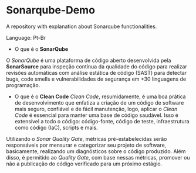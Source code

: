 # Sonarqube-Demo
A repository with explanation about Sonarqube functionalities.

Language: Pt-Br

- O que é o **SonarQube**

O *SonarQube* é uma plataforma de código aberto desenvolvida pela **SonarSource** para inspeção contínua da qualidade do código para realizar revisões automáticas com análise estática de código (SAST) para detectar bugs, code smells e vulnerabilidades de segurança em +30 linguagens de programação.

- O que é o **Clean Code**
*Clean Code*, resumidamente, é uma boa prática de desenvolvimento que enfatiza a criação de um código de software mais seguro, confiável e de fácil manutenção, logo, aplicar o *Clean Code* é essencial para manter uma base de código saudável.
Isso é extensível a todo o código: código-fonte, código de teste, infraestrutura como código (IaC), scripts e mais.

Utilizando o *Sonar Quality Gate*, métricas pré-estabelecidas serão responsáveis por mensurar e categorizar seu projeto de software, basicamente, realizando um diagnósticos sobre o código produzido.
Além disso, é permitido ao *Quality Gate*, com base nessas métricas, promover ou não a publicação do código verificado para um próximo estágio.
